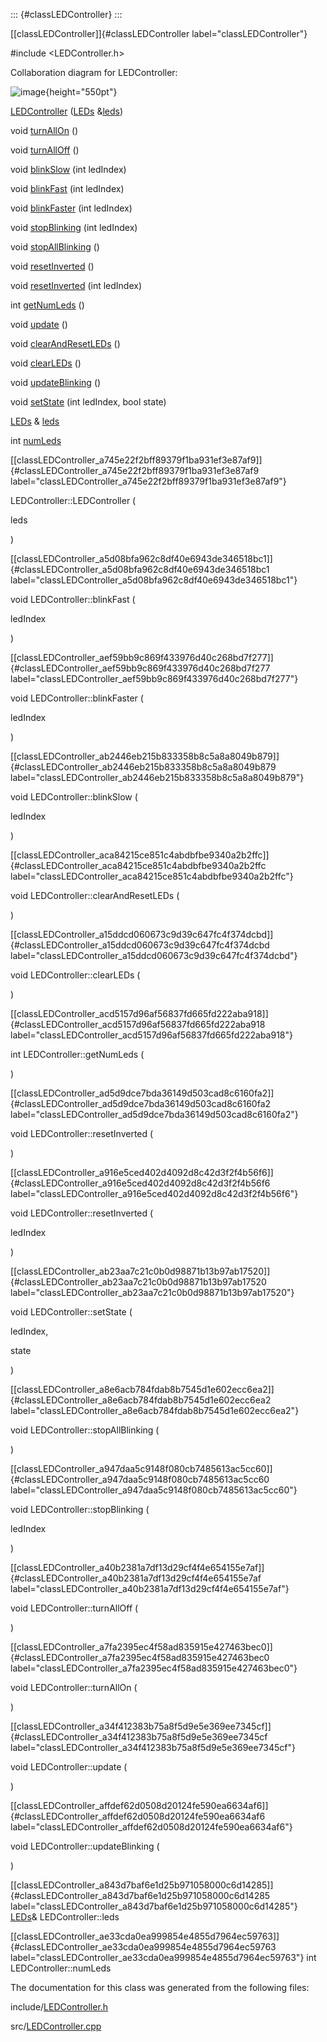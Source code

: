::: {#classLEDController}
:::

[\[classLEDController\]]{#classLEDController label="classLEDController"}

\#include $<$LEDController.h$>$

Collaboration diagram for LEDController:

![image](classLEDController__coll__graph){height="550pt"}

[LEDController](#classLEDController_a745e22f2bff89379f1ba931ef3e87af9)
([LEDs](#classLEDs)
&[leds](#classLEDController_a843d7baf6e1d25b971058000c6d14285))

void [turnAllOn](#classLEDController_a7fa2395ec4f58ad835915e427463bec0)
()

void [turnAllOff](#classLEDController_a40b2381a7df13d29cf4f4e654155e7af)
()

void [blinkSlow](#classLEDController_ab2446eb215b833358b8c5a8a8049b879)
(int ledIndex)

void [blinkFast](#classLEDController_a5d08bfa962c8df40e6943de346518bc1)
(int ledIndex)

void
[blinkFaster](#classLEDController_aef59bb9c869f433976d40c268bd7f277)
(int ledIndex)

void
[stopBlinking](#classLEDController_a947daa5c9148f080cb7485613ac5cc60)
(int ledIndex)

void
[stopAllBlinking](#classLEDController_a8e6acb784fdab8b7545d1e602ecc6ea2)
()

void
[resetInverted](#classLEDController_ad5d9dce7bda36149d503cad8c6160fa2)
()

void
[resetInverted](#classLEDController_a916e5ced402d4092d8c42d3f2f4b56f6)
(int ledIndex)

int [getNumLeds](#classLEDController_acd5157d96af56837fd665fd222aba918)
()

void [update](#classLEDController_a34f412383b75a8f5d9e5e369ee7345cf) ()

void
[clearAndResetLEDs](#classLEDController_aca84215ce851c4abdbfbe9340a2b2ffc)
()

void [clearLEDs](#classLEDController_a15ddcd060673c9d39c647fc4f374dcbd)
()

void
[updateBlinking](#classLEDController_affdef62d0508d20124fe590ea6634af6)
()

void [setState](#classLEDController_ab23aa7c21c0b0d98871b13b97ab17520)
(int ledIndex, bool state)

[LEDs](#classLEDs) &
[leds](#classLEDController_a843d7baf6e1d25b971058000c6d14285)

int [numLeds](#classLEDController_ae33cda0ea999854e4855d7964ec59763)

[\[classLEDController\_a745e22f2bff89379f1ba931ef3e87af9\]]{#classLEDController_a745e22f2bff89379f1ba931ef3e87af9
label="classLEDController_a745e22f2bff89379f1ba931ef3e87af9"}

LEDController::LEDController (

leds

)

[\[classLEDController\_a5d08bfa962c8df40e6943de346518bc1\]]{#classLEDController_a5d08bfa962c8df40e6943de346518bc1
label="classLEDController_a5d08bfa962c8df40e6943de346518bc1"}

void LEDController::blinkFast (

ledIndex

)

[\[classLEDController\_aef59bb9c869f433976d40c268bd7f277\]]{#classLEDController_aef59bb9c869f433976d40c268bd7f277
label="classLEDController_aef59bb9c869f433976d40c268bd7f277"}

void LEDController::blinkFaster (

ledIndex

)

[\[classLEDController\_ab2446eb215b833358b8c5a8a8049b879\]]{#classLEDController_ab2446eb215b833358b8c5a8a8049b879
label="classLEDController_ab2446eb215b833358b8c5a8a8049b879"}

void LEDController::blinkSlow (

ledIndex

)

[\[classLEDController\_aca84215ce851c4abdbfbe9340a2b2ffc\]]{#classLEDController_aca84215ce851c4abdbfbe9340a2b2ffc
label="classLEDController_aca84215ce851c4abdbfbe9340a2b2ffc"}

void LEDController::clearAndResetLEDs (

)

[\[classLEDController\_a15ddcd060673c9d39c647fc4f374dcbd\]]{#classLEDController_a15ddcd060673c9d39c647fc4f374dcbd
label="classLEDController_a15ddcd060673c9d39c647fc4f374dcbd"}

void LEDController::clearLEDs (

)

[\[classLEDController\_acd5157d96af56837fd665fd222aba918\]]{#classLEDController_acd5157d96af56837fd665fd222aba918
label="classLEDController_acd5157d96af56837fd665fd222aba918"}

int LEDController::getNumLeds (

)

[\[classLEDController\_ad5d9dce7bda36149d503cad8c6160fa2\]]{#classLEDController_ad5d9dce7bda36149d503cad8c6160fa2
label="classLEDController_ad5d9dce7bda36149d503cad8c6160fa2"}

void LEDController::resetInverted (

)

[\[classLEDController\_a916e5ced402d4092d8c42d3f2f4b56f6\]]{#classLEDController_a916e5ced402d4092d8c42d3f2f4b56f6
label="classLEDController_a916e5ced402d4092d8c42d3f2f4b56f6"}

void LEDController::resetInverted (

ledIndex

)

[\[classLEDController\_ab23aa7c21c0b0d98871b13b97ab17520\]]{#classLEDController_ab23aa7c21c0b0d98871b13b97ab17520
label="classLEDController_ab23aa7c21c0b0d98871b13b97ab17520"}

void LEDController::setState (

ledIndex,

state

)

[\[classLEDController\_a8e6acb784fdab8b7545d1e602ecc6ea2\]]{#classLEDController_a8e6acb784fdab8b7545d1e602ecc6ea2
label="classLEDController_a8e6acb784fdab8b7545d1e602ecc6ea2"}

void LEDController::stopAllBlinking (

)

[\[classLEDController\_a947daa5c9148f080cb7485613ac5cc60\]]{#classLEDController_a947daa5c9148f080cb7485613ac5cc60
label="classLEDController_a947daa5c9148f080cb7485613ac5cc60"}

void LEDController::stopBlinking (

ledIndex

)

[\[classLEDController\_a40b2381a7df13d29cf4f4e654155e7af\]]{#classLEDController_a40b2381a7df13d29cf4f4e654155e7af
label="classLEDController_a40b2381a7df13d29cf4f4e654155e7af"}

void LEDController::turnAllOff (

)

[\[classLEDController\_a7fa2395ec4f58ad835915e427463bec0\]]{#classLEDController_a7fa2395ec4f58ad835915e427463bec0
label="classLEDController_a7fa2395ec4f58ad835915e427463bec0"}

void LEDController::turnAllOn (

)

[\[classLEDController\_a34f412383b75a8f5d9e5e369ee7345cf\]]{#classLEDController_a34f412383b75a8f5d9e5e369ee7345cf
label="classLEDController_a34f412383b75a8f5d9e5e369ee7345cf"}

void LEDController::update (

)

[\[classLEDController\_affdef62d0508d20124fe590ea6634af6\]]{#classLEDController_affdef62d0508d20124fe590ea6634af6
label="classLEDController_affdef62d0508d20124fe590ea6634af6"}

void LEDController::updateBlinking (

)

[\[classLEDController\_a843d7baf6e1d25b971058000c6d14285\]]{#classLEDController_a843d7baf6e1d25b971058000c6d14285
label="classLEDController_a843d7baf6e1d25b971058000c6d14285"}
[LEDs](#classLEDs)& LEDController::leds

[\[classLEDController\_ae33cda0ea999854e4855d7964ec59763\]]{#classLEDController_ae33cda0ea999854e4855d7964ec59763
label="classLEDController_ae33cda0ea999854e4855d7964ec59763"} int
LEDController::numLeds

The documentation for this class was generated from the following files:

include/[LEDController.h](#LEDController_8h)

src/[LEDController.cpp](#LEDController_8cpp)
